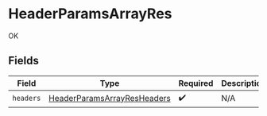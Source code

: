 # HeaderParamsArrayRes

OK


## Fields

| Field                                                                                 | Type                                                                                  | Required                                                                              | Description                                                                           |
| ------------------------------------------------------------------------------------- | ------------------------------------------------------------------------------------- | ------------------------------------------------------------------------------------- | ------------------------------------------------------------------------------------- |
| `headers`                                                                             | [HeaderParamsArrayResHeaders](../../models/operations/HeaderParamsArrayResHeaders.md) | :heavy_check_mark:                                                                    | N/A                                                                                   |